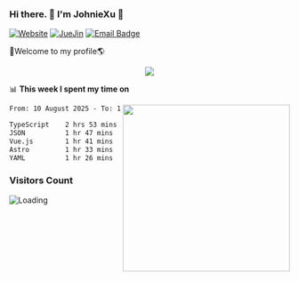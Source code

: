 ### Hi there. 👋 I'm JohnieXu :lemon:

[![Website](https://img.shields.io/badge/-Website-c14438?style=flat-square&logo=w&logoColor=white)](https://johniexu.github.io/)
[![JueJin](https://img.shields.io/badge/-JueJin-c14438?style=flat-square&logo=j&logoColor=white)](https://juejin.cn/user/2277843822444958)
[![Email Badge](https://img.shields.io/badge/-Email-c14438?style=flat-square&logo=Email&logoColor=white&link=mailto:281910378@qq.com)](mailto:281910378@qq.com)

🚀Welcome to my profile🌎

<center>
<img align='center' src="https://images.unsplash.com/photo-1690689636978-90d0f3592791?ixlib=rb-4.0.3&ixid=M3wxMjA3fDB8MHxwaG90by1wYWdlfHx8fGVufDB8fHx8fA%3D%3D&auto=format&fit=crop&w=2070&q=80">
</center>

📊 **This week I spent my time on**

<img align='right' width="300" src="https://github-readme-stats.vercel.app/api?username=JohnieXu&show_icons=true&title_color=fff&icon_color=79ff97&text_color=9f9f9f&bg_color=151515&count_private=true">

<!--START_SECTION:waka-->

```txt
From: 10 August 2025 - To: 17 August 2025

TypeScript    2 hrs 53 mins   ██████░░░░░░░░░░░░░░░░░░░   24.05 %
JSON          1 hr 47 mins    ███▓░░░░░░░░░░░░░░░░░░░░░   14.90 %
Vue.js        1 hr 41 mins    ███▓░░░░░░░░░░░░░░░░░░░░░   14.05 %
Astro         1 hr 33 mins    ███▒░░░░░░░░░░░░░░░░░░░░░   13.00 %
YAML          1 hr 26 mins    ███░░░░░░░░░░░░░░░░░░░░░░   12.07 %
```

<!--END_SECTION:waka-->

### Visitors Count
<img align="left" src = "https://profile-counter.glitch.me/JohnieXu/count.svg" alt ="Loading">

